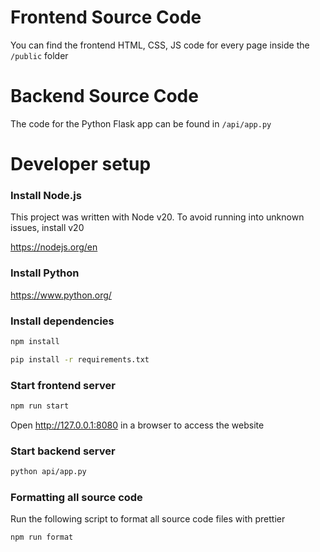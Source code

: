 # Frontend Source Code

You can find the frontend HTML, CSS, JS code for every page inside the `/public` folder

# Backend Source Code

The code for the Python Flask app can be found in `/api/app.py`

# Developer setup

### Install Node.js

This project was written with Node v20. To avoid running into unknown issues, install v20

https://nodejs.org/en

### Install Python

https://www.python.org/

### Install dependencies

```sh
npm install
```

```sh
pip install -r requirements.txt
```

### Start frontend server

```sh
npm run start
```

Open http://127.0.0.1:8080 in a browser to access the website

### Start backend server

```sh
python api/app.py
```

### Formatting all source code

Run the following script to format all source code files with prettier

```sh
npm run format
```
